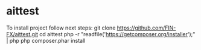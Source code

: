 # aittest

To install project follow next steps:
git clone https://github.com/FIN-FX/aittest.git
cd aittest
php -r "readfile('https://getcomposer.org/installer');" | php
php composer.phar install
